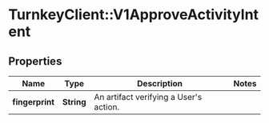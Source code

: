 # TurnkeyClient::V1ApproveActivityIntent

## Properties
Name | Type | Description | Notes
------------ | ------------- | ------------- | -------------
**fingerprint** | **String** | An artifact verifying a User&#x27;s action. | 

